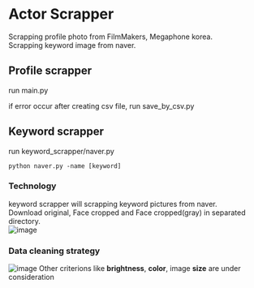 # Actor Scrapper

Scrapping profile photo from FilmMakers, Megaphone korea.  
Scrapping keyword image from naver.

## Profile scrapper

run main.py

if error occur after creating csv file, run save_by_csv.py

## Keyword scrapper

run keyword_scrapper/naver.py

    python naver.py -name [keyword]

### Technology

keyword scrapper will scrapping keyword pictures from naver.  
Download original, Face cropped and Face cropped(gray) in separated directory.  
![image](https://user-images.githubusercontent.com/47638660/88817131-1b663880-d1f8-11ea-9566-30b20e94fb09.png)

### Data cleaning strategy

![image](https://user-images.githubusercontent.com/47638660/88817611-b101c800-d1f8-11ea-8c07-cb66c94694aa.png)
Other criterions like **brightness**, **color**, image **size** are under consideration
